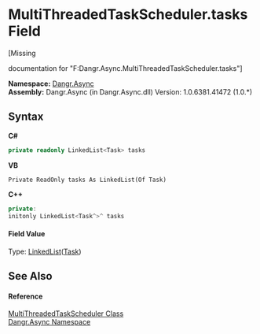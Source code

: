 # MultiThreadedTaskScheduler.tasks Field
 

\[Missing <summary> documentation for "F:Dangr.Async.MultiThreadedTaskScheduler.tasks"\]

**Namespace:**&nbsp;<a href="N_Dangr_Async">Dangr.Async</a><br />**Assembly:**&nbsp;Dangr.Async (in Dangr.Async.dll) Version: 1.0.6381.41472 (1.0.*)

## Syntax

**C#**<br />
``` C#
private readonly LinkedList<Task> tasks
```

**VB**<br />
``` VB
Private ReadOnly tasks As LinkedList(Of Task)
```

**C++**<br />
``` C++
private:
initonly LinkedList<Task^>^ tasks
```


#### Field Value
Type: <a href="http://msdn2.microsoft.com/en-us/library/he2s3bh7" target="_blank">LinkedList</a>(<a href="http://msdn2.microsoft.com/en-us/library/dd235678" target="_blank">Task</a>)

## See Also


#### Reference
<a href="T_Dangr_Async_MultiThreadedTaskScheduler">MultiThreadedTaskScheduler Class</a><br /><a href="N_Dangr_Async">Dangr.Async Namespace</a><br />